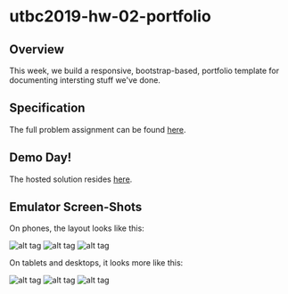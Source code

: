 # utbc2019-hw-02-portfolio

## Overview

This week, we build a responsive, bootstrap-based, portfolio template for documenting
intersting stuff we've done.

## Specification

The full problem assignment can be found [here](https://github.com/the-Coding-Boot-Camp-at-UT/UTAUS201902FSF5/blob/master/02-css-bootstrap/02-Homework/Instructions/homework-instructions.md).

## Demo Day!

The hosted solution resides [here](https://zenglenn42.github.io/utbc2019-hw-02-portfolio).

## Emulator Screen-Shots

On phones, the layout looks like this:

![alt tag](assets/phone-about.png)
![alt tag](assets/phone-portfolio.png)
![alt tag](assets/phone-contact.png)

On tablets and desktops, it looks more like this:

![alt tag](assets/tablet-about.png)
![alt tag](assets/tablet-portfolio.png)
![alt tag](assets/tablet-contact.png)
